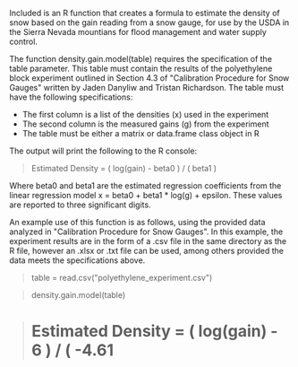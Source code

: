 Included is an R function that creates a formula to estimate the density of snow based on the gain reading from a snow gauge, for use by the USDA in the Sierra Nevada mountians for flood management and water supply control.  

The function density.gain.model(table) requires the specification of the table parameter. This table must contain the results of the polyethylene block experiment outlined in Section 4.3 of "Calibration Procedure for Snow Gauges" written by Jaden Danyliw and Tristan Richardson. The table must have the following specifications:
- The first column is a list of the densities (x) used in the experiment
- The second column is the measured gains (g) from the experiment
- The table must be either a matrix or data.frame class object in R

The output will print the following to the R console:

> Estimated Density = ( log(gain) - beta0 ) / ( beta1 )

Where beta0 and beta1 are the estimated regression coefficients from the linear regression model x = beta0 + beta1 * log(g) + epsilon. These values are reported to three significant digits. 

An example use of this function is as follows, using the provided data analyzed in "Calibration Procedure for Snow Gauges". In this example, the experiment results are in the form of a .csv file in the same directory as the R file, however an .xlsx or .txt file can be used, among others provided the data meets the specifications above.

> table = read.csv("polyethylene_experiment.csv")

> density.gain.model(table)

> # Estimated Density = ( log(gain) - 6 ) / ( -4.61 
